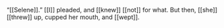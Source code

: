 “[[Selene]].” [[I]] pleaded, and [[knew]] [[not]] for what. But then, [[she]] [[threw]] up, cupped her mouth, and [[wept]].